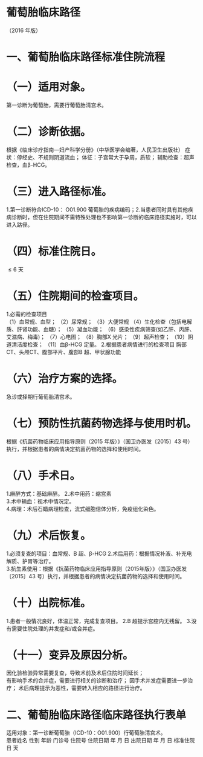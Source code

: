 # 葡萄胎临床路径  
（2016 年版）  
# 一、葡萄胎临床路径标准住院流程  
# （一）适用对象。  
第一诊断为葡萄胎，需要行葡萄胎清宫术。  
# （二）诊断依据。  
根据《临床诊疗指南—妇产科学分册》（中华医学会编著，人民卫生出版社） 症状：停经史、不规则阴道流血； 体征：子宫常大于孕周，质软； 辅助检查：超声检查，血β-HCG。  
# （三）进入路径标准。  
1.第一诊断符合ICD-10： O01.900 葡萄胎的疾病编码；2.当患者同时具有其他疾病诊断时，但在住院期间不需特殊处理也不影响第一诊断的临床路径实施时，可以进入路径。  
# （四）标准住院日。  
${\leqslant}6$ 天  
# （五）住院期间的检查项目。  
1.必需的检查项目  
（1）血常规、血型； （2）尿常规； （3）大便常规 （4）生化检查（包括电解质、肝肾功能、血糖）；   （5）凝血功能； （6）感染性疾病筛查(如乙肝、丙肝、艾滋病、梅毒)； （7）心电图； （8）胸部X 光片； （9）超声检查； （10）阴道清洁度检查； （11）血β-HCG 定量。 2.根据患者病情进行的检查项目 胸部CT、头颅CT、腹部平片、腹部B 超、甲状腺功能  
# （六）治疗方案的选择。  
急诊或择期行葡萄胎清宫术。  
# （七）预防性抗菌药物选择与使用时机。  
根据《抗菌药物临床应用指导原则（2015 年版）》（国卫办医发〔2015〕43 号）执行，并根据患者的病情决定抗菌药物的选择和使用时间。  
# （八）手术日。  
1.麻醉方式：基础麻醉。 2.术中用药：缩宫素  
3.术中输血：视术中情况定。  
4.病理：术后石蜡病理检查，流式细胞倍体分析，免疫组化染色。  
# （九）术后恢复。  
1.必须复查的项目：血常规、B 超、β-HCG 2.术后用药：根据情况补液、补充电解质、护胃等治疗。  
3.抗生素使用：根据《抗菌药物临床应用指导原则（2015年版）》（国卫办医发〔2015〕43 号）执行，并根据患者的病情决定抗菌药物的选择和使用时间。  
# （十）出院标准。  
1.患者一般情况良好，体温正常，完成复查项目。 2.B 超提示宫腔内无残留。 3.没有需要住院处理的并发症和/或合并症。  
# （十一）变异及原因分析。  
因化验检验异常需要复查，导致术前及术后住院时间延长；  
有影响手术的合并症，需要进行相关的诊断和治疗； 因手术并发症需要进一步治疗； 术后病理提示为恶性，需要转入相应的路径进行治疗。  
# 二、葡萄胎临床路径临床路径执行表单  
适用对象：第一诊断葡萄胎（ICD-10：O01.900）行葡萄胎清宫术。  
患者姓名             性别    年龄        门诊号         住院号           住院日期       年  月  日   出院日期      年  月   日  标准住院日      天  
